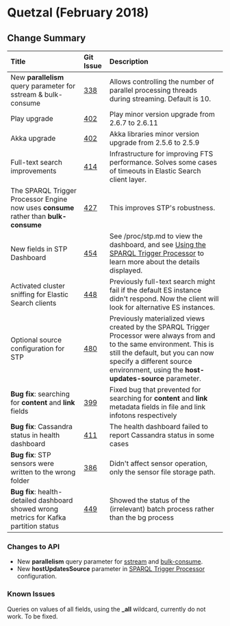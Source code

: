 # Quetzal (February 2018)



## Change Summary


 Title | Git Issue | Description 
:------|:----------|:------------
New **parallelism** query parameter for sstream & bulk-consume | [338](https://github.com/thomsonreuters/CM-Well/pull/338) | Allows controlling the number of parallel processing threads during streaming. Default is 10.
Play upgrade | [402](https://github.com/thomsonreuters/CM-Well/pull/402) | Play minor version upgrade from 2.6.7 to 2.6.11
Akka upgrade | [402](https://github.com/thomsonreuters/CM-Well/pull/402) | Akka libraries minor version upgrade from 2.5.6 to 2.5.9
Full-text search improvements | [414](https://github.com/thomsonreuters/CM-Well/pull/414) | Infrastructure for improving FTS performance. Solves some cases of timeouts in Elastic Search client layer.
The SPARQL Trigger Processor Engine now uses **consume** rather than **bulk-consume** | [427](https://github.com/thomsonreuters/CM-Well/pull/427) | This improves STP's robustness.
New fields in STP Dashboard | [454](https://github.com/thomsonreuters/CM-Well/pull/454) | See <cm-well-host>/proc/stp.md to view the dashboard, and see [Using the SPARQL Trigger Processor](../../AdvancedTopics/Tools/Tools.UsingTheSPARQLTriggerProcessor.md) to learn more about the details displayed.
Activated cluster sniffing for Elastic Search clients | [448](https://github.com/thomsonreuters/CM-Well/pull/448) | Previously full-text search might fail if the default ES instance didn't respond. Now the client will look for alternative ES instances.
Optional source configuration for STP | [480](https://github.com/thomsonreuters/CM-Well/pull/480) | Previously materialized views created by the SPARQL Trigger Processor were always from and to the same environment. This is still the default, but you can now specify a different source environment, using the **host-updates-source** parameter.
**Bug fix**: searching for **content** and **link** fields | [399](https://github.com/thomsonreuters/CM-Well/pull/399) | Fixed bug that prevented for searching for **content** and **link** metadata fields in file and link infotons respectively
**Bug fix**: Cassandra status in health dashboard | [411](https://github.com/thomsonreuters/CM-Well/pull/411) | The health dashboard failed to report Cassandra status in some cases
**Bug fix**: STP sensors were written to the wrong folder | [386](https://github.com/thomsonreuters/CM-Well/pull/386) | Didn't affect sensor operation, only the sensor file storage path.
**Bug fix**: health-detailed dashboard showed wrong metrics for Kafka partition status | [449](https://github.com/thomsonreuters/CM-Well/pull/449) | Showed the status of the (irrelevant) batch process rather than the bg process

### Changes to API

* New **parallelism** query parameter for [sstream](../../APIReference/Stream/API.Stream.StreamInfotons.md) and [bulk-consume](../../APIReference/Stream/API.Stream.ConsumeNextBulk.md).
* New **hostUpdatesSource** parameter in [SPARQL Trigger Processor](../../AdvancedTopics/Tools/Tools.UsingTheSPARQLTriggerProcessor.md) configuration.

### Known Issues

Queries on values of all fields, using the **_all** wildcard, currently do not work. To be fixed.

